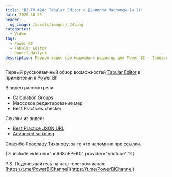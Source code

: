 ```yaml
---
title: "BI-TV #24: Tabular Editor с Даниилом Маслюком (ч.1)"
date: 2020-10-23
header:
  og_image: /assets/images/_24.png
categories:
  - Video
tags:
  - Power BI
  - Tabular Editor
  - Daniil Maslyuk
description: Первое видео про мощнейший редактор для Power BI - Tabular Editor. Видео с Даниилом Маслюком.
---
```

<!-- markdownlint-disable MD040 MD013 -->
Первый русскоязычный обзор возможностей [Tabular Editor](https://tabulareditor.com/) в применении к Power BI!

В видео рассмотрели:

- Calculation Groups
- Массовое редактирование мер
- Best Practices checker

Ссылки из видео:

- [Best Practice JSON URL](https://raw.githubusercontent.com/TabularEditor/BestPracticeRules/master/BPARules-PowerBI.json)
- [Advanced scripting](https://github.com/otykier/tabulareditor/wiki/useful-script-snippets)

Спасибо Ярославу Тихонову, за то что напомнил про ссылки.

{% include video id="nn668nEPEK0" provider="youtube" %}

P.S. Подписывайтесь на наш телеграм канал: [https://t.me/PowerBIChannel](https://t.me/PowerBIChannel)

<!--  
<style>.embed-container { position: relative; padding-bottom: 56.25%; height: 0; overflow: hidden; max-width: 100%; } .embed-container iframe, .embed-container object, .embed-container embed { position: absolute; top: 0; left: 0; width: 100%; height: 100%; }</style><div class='embed-container'><iframe src='https://www.youtube.com/embed/XY7qf1wlgyU' frameborder='0' allowfullscreen></iframe></div>
-->  